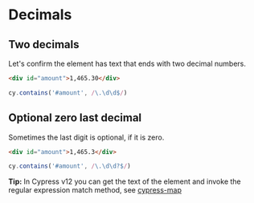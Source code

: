 # Decimals

## Two decimals

Let's confirm the element has text that ends with two decimal numbers.

<!-- fiddle Two decimals -->

```html
<div id="amount">1,465.30</div>
```

```js
cy.contains('#amount', /\.\d\d$/)
```

<!-- fiddle-end -->

## Optional zero last decimal

Sometimes the last digit is optional, if it is zero.

<!-- fiddle Optional last zero -->

```html
<div id="amount">1,465.3</div>
```

```js
cy.contains('#amount', /\.\d\d?$/)
```

<!-- fiddle-end -->

**Tip:** In Cypress v12 you can get the text of the element and invoke the regular expression match method, see [cypress-map](https://github.com/bahmutov/cypress-map)
